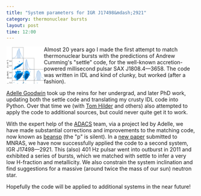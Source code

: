 ```yaml
---
title: "System parameters for IGR J17498&mdash;2921"
category: thermonuclear bursts
layout: post
time: 12:00
---
```

<p>
<img src="/images/17498_corner.png" width="100" align="left">
Almost 20 years ago I made the first attempt to match thermonuclear bursts
with the predictions of Andrew Cumming's "settle" code, for the well-known
accretion-powered millisecond pulsar SAX&nbsp;J1808.4&mdash;3658. The code
was written in IDL and kind of clunky, but worked (after a fashion).</p>
<p><a href="https://adellej.github.io">Adelle Goodwin</a> took up the
reins for her undergrad, and later PhD work, updating both the settle code
and translating my crusty IDL code into Python. Over that time we 
(with <a href="https://github.com/TomHilder">Tom Hilder</a> and
others) also attempted to apply the code to additional sources, but could
never quite get it to work.</p>
<p>With the expert help of the <a href="https://adacs.org.au">ADACS</a>
team, via a project led by Adelle, we have made substantial corrections
and improvements to the matching code, now known as 
<a href="https://github.com/adellej/beans">beansp</a> (the "p" is silent).
In a <a href="https://arxiv.org/abs/2403.16471">new paper</a> submitted to
MNRAS, we have now successfully applied the code to a second system,
IGR&nbsp;J17498&mdash;2921. This (also) 401 Hz pulsar went into outburst
in 2011 and exhibited a series of bursts, which we matched with settle to
infer a very low H-fraction and metallicity. We also constrain the system
inclination and find suggestions for a massive (around twice the mass of
our sun) neutron star.</p>
<p>Hopefully the code will be applied to additional systems in the near
future!</p>
